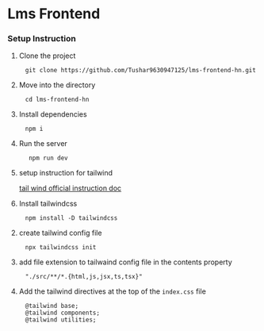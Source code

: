 # Lms Frontend

### Setup Instruction

1. Clone the project

```
     git clone https://github.com/Tushar9630947125/lms-frontend-hn.git
```

2. Move into the directory

```
     cd lms-frontend-hn
```

3. Install dependencies

```
     npm i
```

4. Run the server

```
      npm run dev
```
5. setup instruction  for tailwind

     [tail wind  official instruction doc](https://tailwindcss.com/docs/installation)

1. Install tailwindcss
```
     npm install -D tailwindcss

```
2. create tailwind config file
```
     npx tailwindcss init
```
3. add file extension to tailwaind  config file in the contents property
```
     "./src/**/*.{html,js,jsx,ts,tsx}"
```
4. Add the  tailwind directives at the top of the `index.css` file
```
     @tailwind base;
     @tailwind components;
     @tailwind utilities;
```
